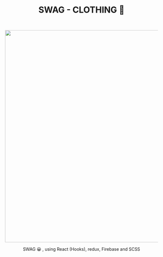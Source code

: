<h1 align="center"> SWAG - CLOTHING 🕺</h1> <br>
<p align="center">
  <a href="https://swag-clothing.herokuapp.com/">
    <img src="http://g.recordit.co/ryrEspftrm.gif" width="700px">
  </a>
</p>

<p align="center">
  SWAG 😀 , using React (Hooks), redux, Firebase and SCSS
</p>


